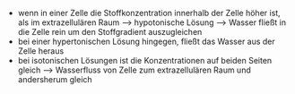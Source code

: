 - wenn in einer Zelle die Stoffkonzentration innerhalb der Zelle höher ist, als im extrazellulären Raum --> hypotonische Lösung --> Wasser fließt in die Zelle rein um den Stoffgradient auszugleichen 
- bei einer hypertonischen Lösung hingegen, fließt das Wasser aus der Zelle heraus
- bei isotonischen Lösungen ist die Konzentrationen auf beiden Seiten gleich --> Wasserfluss von Zelle zum extrazellulären Raum und andersherum gleich 